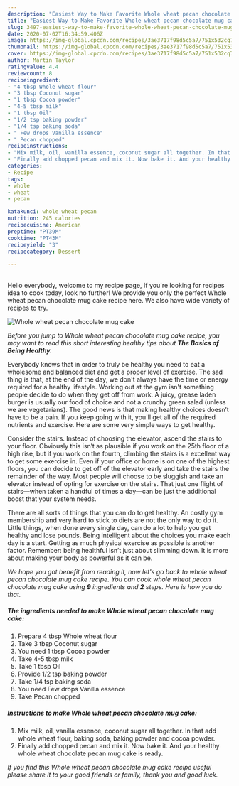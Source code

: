```yaml
---
description: "Easiest Way to Make Favorite Whole wheat pecan chocolate mug cake"
title: "Easiest Way to Make Favorite Whole wheat pecan chocolate mug cake"
slug: 3497-easiest-way-to-make-favorite-whole-wheat-pecan-chocolate-mug-cake
date: 2020-07-02T16:34:59.406Z
image: https://img-global.cpcdn.com/recipes/3ae3717f98d5c5a7/751x532cq70/whole-wheat-pecan-chocolate-mug-cake-recipe-main-photo.jpg
thumbnail: https://img-global.cpcdn.com/recipes/3ae3717f98d5c5a7/751x532cq70/whole-wheat-pecan-chocolate-mug-cake-recipe-main-photo.jpg
cover: https://img-global.cpcdn.com/recipes/3ae3717f98d5c5a7/751x532cq70/whole-wheat-pecan-chocolate-mug-cake-recipe-main-photo.jpg
author: Martin Taylor
ratingvalue: 4.4
reviewcount: 8
recipeingredient:
- "4 tbsp Whole wheat flour"
- "3 tbsp Coconut sugar"
- "1 tbsp Cocoa powder"
- "4-5 tbsp milk"
- "1 tbsp Oil"
- "1/2 tsp baking powder"
- "1/4 tsp baking soda"
- " Few drops Vanilla essence"
- " Pecan chopped"
recipeinstructions:
- "Mix milk, oil, vanilla essence, coconut sugar all together. In that add whole wheat flour, baking soda, baking powder and cocoa powder."
- "Finally add chopped pecan and mix it. Now bake it. And your healthy whole wheat chocolate pecan mug cake is ready."
categories:
- Recipe
tags:
- whole
- wheat
- pecan

katakunci: whole wheat pecan 
nutrition: 245 calories
recipecuisine: American
preptime: "PT39M"
cooktime: "PT43M"
recipeyield: "3"
recipecategory: Dessert

---
```

<br>
Hello everybody, welcome to my recipe page, If you're looking for recipes idea to cook today, look no further! We provide you only the perfect Whole wheat pecan chocolate mug cake recipe here. We also have wide variety of recipes to try.
<br>


![Whole wheat pecan chocolate mug cake](https://img-global.cpcdn.com/recipes/3ae3717f98d5c5a7/751x532cq70/whole-wheat-pecan-chocolate-mug-cake-recipe-main-photo.jpg)

<i>Before you jump to Whole wheat pecan chocolate mug cake recipe, you may want to read this short interesting healthy tips about <strong>The Basics of Being Healthy</strong>.</i>

Everybody knows that in order to truly be healthy you need to eat a wholesome and balanced diet and get a proper level of exercise. The sad thing is that, at the end of the day, we don't always have the time or energy required for a healthy lifestyle. Working out at the gym isn't something people decide to do when they get off from work. A juicy, grease laden burger is usually our food of choice and not a crunchy green salad (unless we are vegetarians). The good news is that making healthy choices doesn’t have to be a pain. If you keep going with it, you'll get all of the required nutrients and exercise. Here are some very simple ways to get healthy.

Consider the stairs. Instead of choosing the elevator, ascend the stairs to your floor. Obviously this isn’t as plausible if you work on the 25th floor of a high rise, but if you work on the fourth, climbing the stairs is a excellent way to get some exercise in. Even if your office or home is on one of the highest floors, you can decide to get off of the elevator early and take the stairs the remainder of the way. Most people will choose to be sluggish and take an elevator instead of opting for exercise on the stairs. That just one flight of stairs—when taken a handful of times a day—can be just the additional boost that your system needs. 

There are all sorts of things that you can do to get healthy. An costly gym membership and very hard to stick to diets are not the only way to do it. Little things, when done every single day, can do a lot to help you get healthy and lose pounds. Being intelligent about the choices you make each day is a start. Getting as much physical exercise as possible is another factor. Remember: being healthful isn’t just about slimming down. It is more about making your body as powerful as it can be. 


<i>We hope you got benefit from reading it, now let's go back to whole wheat pecan chocolate mug cake recipe. You can cook whole wheat pecan chocolate mug cake using <strong>9</strong> ingredients and <strong>2</strong> steps. Here is how you do that.
</i>

##### The ingredients needed to make Whole wheat pecan chocolate mug cake:

1. Prepare 4 tbsp Whole wheat flour
1. Take 3 tbsp Coconut sugar
1. You need 1 tbsp Cocoa powder
1. Take 4-5 tbsp milk
1. Take 1 tbsp Oil
1. Provide 1/2 tsp baking powder
1. Take 1/4 tsp baking soda
1. You need  Few drops Vanilla essence
1. Take  Pecan chopped


##### Instructions to make Whole wheat pecan chocolate mug cake:

1. Mix milk, oil, vanilla essence, coconut sugar all together. In that add whole wheat flour, baking soda, baking powder and cocoa powder.
1. Finally add chopped pecan and mix it. Now bake it. And your healthy whole wheat chocolate pecan mug cake is ready.


<i>If you find this Whole wheat pecan chocolate mug cake recipe useful please share it to your good friends or family, thank you and good luck.</i>
